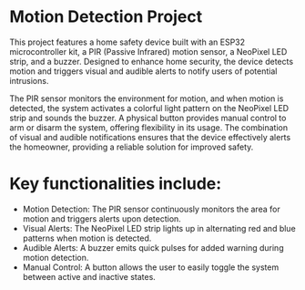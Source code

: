 # Motion Detection Project
This project features a home safety device built with an ESP32 microcontroller kit, a PIR (Passive Infrared) motion sensor, a NeoPixel LED strip, and a buzzer. Designed to enhance home security, the device detects motion and triggers visual and audible alerts to notify users of potential intrusions.

The PIR sensor monitors the environment for motion, and when motion is detected, the system activates a colorful light pattern on the NeoPixel LED strip and sounds the buzzer. A physical button provides manual control to arm or disarm the system, offering flexibility in its usage. The combination of visual and audible notifications ensures that the device effectively alerts the homeowner, providing a reliable solution for improved safety.

# Key functionalities include:

- Motion Detection: The PIR sensor continuously monitors the area for motion and triggers alerts upon detection.
- Visual Alerts: The NeoPixel LED strip lights up in alternating red and blue patterns when motion is detected.
- Audible Alerts: A buzzer emits quick pulses for added warning during motion detection.
- Manual Control: A button allows the user to easily toggle the system between active and inactive states.